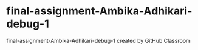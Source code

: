 # final-assignment-Ambika-Adhikari-debug-1
final-assignment-Ambika-Adhikari-debug-1 created by GitHub Classroom
